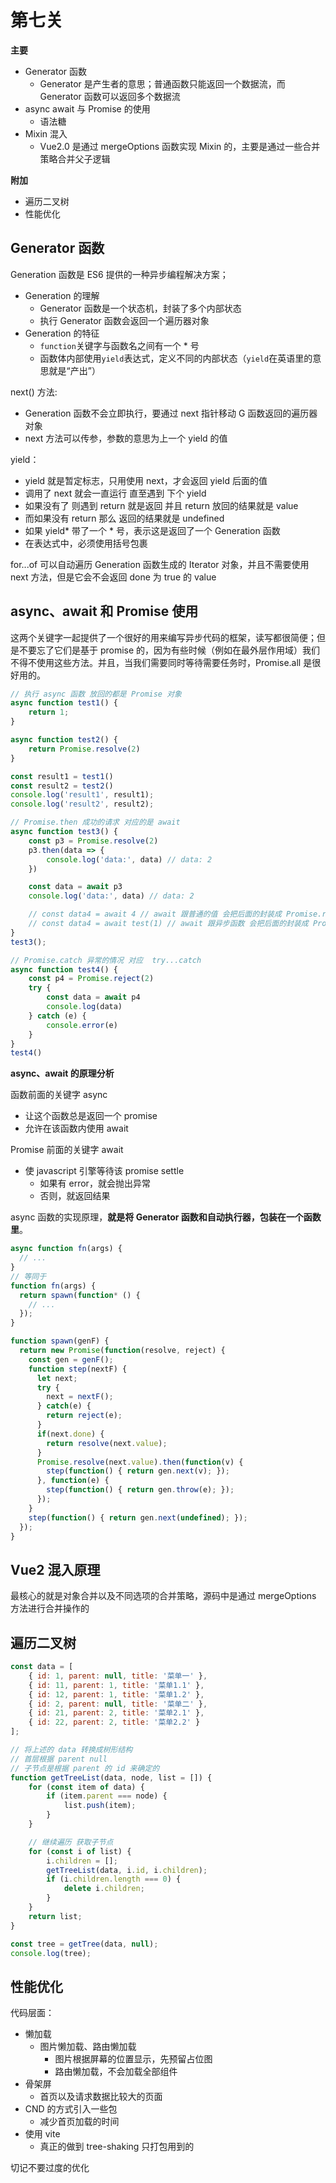# 第七关

**主要**

- Generator 函数
  - Generator 是产生者的意思；普通函数只能返回一个数据流，而 Generator 函数可以返回多个数据流
- async await 与 Promise 的使用
  - 语法糖
- Mixin 混入
  - Vue2.0 是通过 mergeOptions 函数实现 Mixin 的，主要是通过一些合并策略合并父子逻辑

**附加**

- 遍历二叉树
- 性能优化

## Generator 函数

Generation 函数是 ES6 提供的一种异步编程解决方案；

- Generation 的理解
  - Generator 函数是一个状态机，封装了多个内部状态
  - 执行 Generator 函数会返回一个遍历器对象
- Generation 的特征
  - `function`关键字与函数名之间有一个 * 号
  - 函数体内部使用`yield`表达式，定义不同的内部状态（`yield`在英语里的意思就是“产出”）

next() 方法:

- Generation 函数不会立即执行，要通过 next 指针移动 G 函数返回的遍历器对象
- next 方法可以传参，参数的意思为上一个 yield 的值

yield：

- yield 就是暂定标志，只用使用 next，才会返回 yield 后面的值
- 调用了 next 就会一直运行 直至遇到 下个 yield
- 如果没有了 则遇到 return 就是返回 并且 return 放回的结果就是 value
- 而如果没有 return 那么 返回的结果就是 undefined
- 如果 yield* 带了一个 * 号，表示这是返回了一个 Generation 函数
- 在表达式中，必须使用括号包裹

for...of 可以自动遍历 Generation 函数生成的 Iterator 对象，并且不需要使用 next 方法，但是它会不会返回 done 为 true 的 value

## async、await 和 Promise 使用

这两个关键字一起提供了一个很好的用来编写异步代码的框架，读写都很简便；但是不要忘了它们是基于 promise 的，因为有些时候（例如在最外层作用域）我们不得不使用这些方法。并且，当我们需要同时等待需要任务时，Promise.all 是很好用的。

```js
// 执行 async 函数 放回的都是 Promise 对象
async function test1() {
    return 1;
}

async function test2() {
    return Promise.resolve(2)
}

const result1 = test1()
const result2 = test2()
console.log('result1', result1);
console.log('result2', result2);

// Promise.then 成功的请求 对应的是 await
async function test3() {
    const p3 = Promise.resolve(2)
    p3.then(data => {
        console.log('data:', data) // data: 2
    })

    const data = await p3
    console.log('data:', data) // data: 2

    // const data4 = await 4 // await 跟普通的值 会把后面的封装成 Promise.resolve(4)
    // const data4 = await test(1) // await 跟异步函数 会把后面的封装成 Promise.resolve(1)
}
test3();

// Promise.catch 异常的情况 对应  try...catch
async function test4() {
    const p4 = Promise.reject(2)
    try {
        const data = await p4
        console.log(data)
    } catch (e) {
        console.error(e)
    }
}
test4()
```

**async、await 的原理分析**

函数前面的关键字 async

- 让这个函数总是返回一个 promise
- 允许在该函数内使用 await

Promise 前面的关键字 await

- 使 javascript 引擎等待该 promise settle
  - 如果有 error，就会抛出异常
  - 否则，就返回结果

async 函数的实现原理，**就是将 Generator 函数和自动执行器，包装在一个函数里**。

```javascript
async function fn(args) {
  // ...
}
// 等同于
function fn(args) {
  return spawn(function* () {
    // ...
  });
}

function spawn(genF) {
  return new Promise(function(resolve, reject) {
    const gen = genF();
    function step(nextF) {
      let next;
      try {
        next = nextF();
      } catch(e) {
        return reject(e);
      }
      if(next.done) {
        return resolve(next.value);
      }
      Promise.resolve(next.value).then(function(v) {
        step(function() { return gen.next(v); });
      }, function(e) {
        step(function() { return gen.throw(e); });
      });
    }
    step(function() { return gen.next(undefined); });
  });
}
```


## Vue2 混入原理

最核心的就是对象合并以及不同选项的合并策略，源码中是通过 mergeOptions 方法进行合并操作的

## 遍历二叉树

```js
const data = [
    { id: 1, parent: null, title: '菜单一' },
    { id: 11, parent: 1, title: '菜单1.1' },
    { id: 12, parent: 1, title: '菜单1.2' },
    { id: 2, parent: null, title: '菜单二' },
    { id: 21, parent: 2, title: '菜单2.1' },
    { id: 22, parent: 2, title: '菜单2.2' }
];

// 将上述的 data 转换成树形结构
// 首层根据 parent null
// 子节点是根据 parent 的 id 来确定的
function getTreeList(data, node, list = []) {
    for (const item of data) {
        if (item.parent === node) {
            list.push(item);
        }
    }

    // 继续遍历 获取子节点
    for (const i of list) {
        i.children = [];
        getTreeList(data, i.id, i.children);
        if (i.children.length === 0) {
            delete i.children;
        }
    }
    return list;
}

const tree = getTree(data, null);
console.log(tree);
```

## 性能优化

代码层面：

- 懒加载
  - 图片懒加载、路由懒加载
    - 图片根据屏幕的位置显示，先预留占位图
    - 路由懒加载，不会加载全部组件
- 骨架屏
  - 首页以及请求数据比较大的页面
- CND 的方式引入一些包
  - 减少首页加载的时间
- 使用 vite
  - 真正的做到 tree-shaking 只打包用到的

切记不要过度的优化